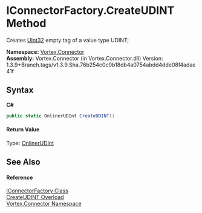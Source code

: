 # IConnectorFactory.CreateUDINT Method 
 

Creates <a href="https://docs.microsoft.com/dotnet/api/system.uint32" target="_blank">UInt32</a> empty tag of a value type UDINT;

**Namespace:**&nbsp;<a href="N_Vortex_Connector.md">Vortex.Connector</a><br />**Assembly:**&nbsp;Vortex.Connector (in Vortex.Connector.dll) Version: 1.3.9+Branch.tags/v1.3.9.Sha.76b254c0c0b18db4a0754abdd4dde08f4adae41f

## Syntax

**C#**<br />
``` C#
public static OnlinerUDInt CreateUDINT()
```


#### Return Value
Type: <a href="T_Vortex_Connector_ValueTypes_OnlinerUDInt.md">OnlinerUDInt</a><br />

## See Also


#### Reference
<a href="T_Vortex_Connector_IConnectorFactory.md">IConnectorFactory Class</a><br /><a href="Overload_Vortex_Connector_IConnectorFactory_CreateUDINT.md">CreateUDINT Overload</a><br /><a href="N_Vortex_Connector.md">Vortex.Connector Namespace</a><br />